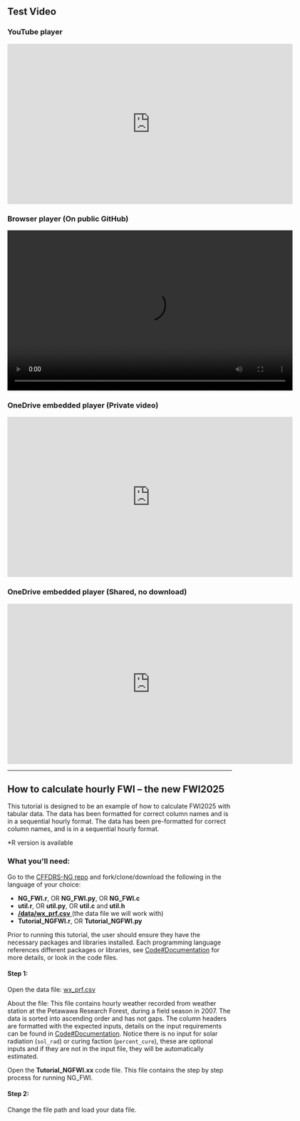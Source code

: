 ## Test Video

### YouTube player
<iframe width="640" height="360" src="https://www.youtube-nocookie.com/embed/nqcrHCL-eIg?si=0oq5pYndFp4-7H3s" title="YouTube video player" frameborder="0" allow="accelerometer; autoplay; clipboard-write; encrypted-media; gyroscope; picture-in-picture; web-share" referrerpolicy="strict-origin-when-cross-origin" allowfullscreen></iframe>

### Browser player (On public GitHub)
<video width="640" height="360" controls>
  <source src="../img/How_to_make_video.webm" type="video/webm">
Your browser does not support the video tag.
</video>

### OneDrive embedded player (Private video)

<iframe src="https://041gc-my.sharepoint.com/personal/kevin_siu_nrcan-rncan_gc_ca/_layouts/15/embed.aspx?UniqueId=d61a4a9f-3b7a-4255-ac90-abe7d09c1775&embed=%7B%22ust%22%3Atrue%2C%22hv%22%3A%22CopyEmbedCode%22%7D&referrer=StreamWebApp&referrerScenario=EmbedDialog.Create" width="640" height="360" frameborder="0" scrolling="no" allowfullscreen title="How_to_make_video.webm"></iframe>

### OneDrive embedded player (Shared, no download)

<iframe src="https://041gc-my.sharepoint.com/personal/kevin_siu_nrcan-rncan_gc_ca/_layouts/15/embed.aspx?UniqueId=a411218d-4f9c-45b0-99c0-4027c7ed43f6&embed=%7B%22ust%22%3Atrue%2C%22hv%22%3A%22CopyEmbedCode%22%7D&referrer=StreamWebApp&referrerScenario=EmbedDialog.Create" width="640" height="360" frameborder="0" scrolling="no" allowfullscreen title="How_to_make_video1.webm"></iframe>

---

## How to calculate hourly FWI – the new FWI2025
This tutorial is designed to be an example of how to calculate FWI2025 with tabular data.  The data has been formatted for correct column names and is in a sequential hourly format. The data has been pre-formatted for correct column names, and is in a sequential hourly format.  

\*R version is available

### What you'll need:

Go to the
<a href="https://github.com/nrcan-cfs-fire/cffdrs-ng/tree/main" target="_blank">CFFDRS-NG repo</a>
and fork/clone/download the following in the language of your choice: 

- **NG_FWI.r**, OR **NG_FWI.py**, OR **NG_FWI.c** 
- **util.r**, OR **util.py**, OR **util.c** and **util.h**
- <a href="https://github.com/nrcan-cfs-fire/cffdrs-ng/blob/main/data/wx_prf.csv" target="_blank"> **/data/wx_prf.csv** </a> (the data file we will work with)
- **Tutorial_NGFWI.r**, OR **Tutorial_NGFWI.py**

Prior to running this tutorial, the user should ensure they have the necessary packages and libraries installed.  Each programming language references different packages or libraries, see [Code#Documentation](../code/#documentation) for more details, or look in the code files.
#### Step 1:  
Open the data file:
<a href="https://github.com/nrcan-cfs-fire/cffdrs-ng/blob/main/data/wx_prf.csv" target="_blank"> wx_prf.csv </a>

About the file: This file contains hourly weather recorded from weather station at the Petawawa Research Forest, during a field season in 2007. The data is sorted into ascending order and has not gaps. The column headers are formatted with the expected inputs, details on the input requirements can be found in [Code#Documentation](../code/#documentation). Notice there is no input for solar radiation (`sol_rad`) or curing faction (`percent_cure`), these are optional inputs and if they are not in the input file, they will be automatically estimated.

Open the **Tutorial_NGFWI.xx** code file.  This file contains the step by step process for running NG_FWI.

#### Step 2: 
Change the file path and load your data file. 
